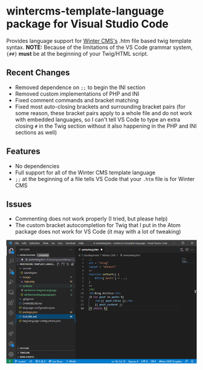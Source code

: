 # wintercms-template-language package for Visual Studio Code

Provides language support for [Winter CMS's](http://wintercms.com) .htm file based twig template syntax.
**NOTE:** Because of the limitations of the VS Code grammar system, `{##}` **must** be at the beginning of your Twig/HTML script.

## Recent Changes
* Removed dependence on `;;` to begin the INI section
* Removed custom implementations of PHP and INI
* Fixed comment commands and bracket matching
* Fixed most auto-closing brackets and surrounding bracket pairs (for some reason, these bracket pairs apply to a whole file and do not work with embedded languages, so I can't tell VS Code to type an extra closing `#` in the Twig section without it also happening in the PHP and INI sections as well)

## Features
* No dependencies
* Full support for all of the Winter CMS template language
* `;;` at the beginning of a file tells VS Code that your `.htm` file is for Winter CMS

## Issues
* Commenting does not work properly (I tried, but please help)
* The custom bracket autocompletion for Twig that I put in the Atom package does not work for VS Code (it may with a lot of tweaking)

![Screenshot](https://raw.githubusercontent.com/josephcrowell/wintercms-template-language/master/images/screenshot.png?raw=true)
